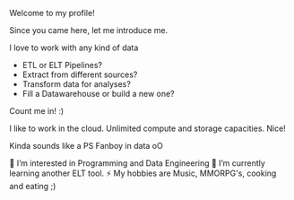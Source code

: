 Welcome to my profile!

Since you came here, let me introduce me.

I love to work with any kind of data
- ETL or ELT Pipelines?
- Extract from different sources?
- Transform data for analyses?
- Fill a Datawarehouse or build a new one?

Count me in! :)

I like to work in the cloud.
Unlimited compute and storage capacities. Nice!

Kinda sounds like a PS Fanboy in data oO


👀 I’m interested in Programming and Data Engineering
🌱 I’m currently learning another ELT tool.
⚡ My hobbies are Music, MMORPG's, cooking and eating ;)






<!---
PatrickDegner/PatrickDegner is a ✨ special ✨ repository because its `README.md` (this file) appears on your GitHub profile.
You can click the Preview link to take a look at your changes.
--->
